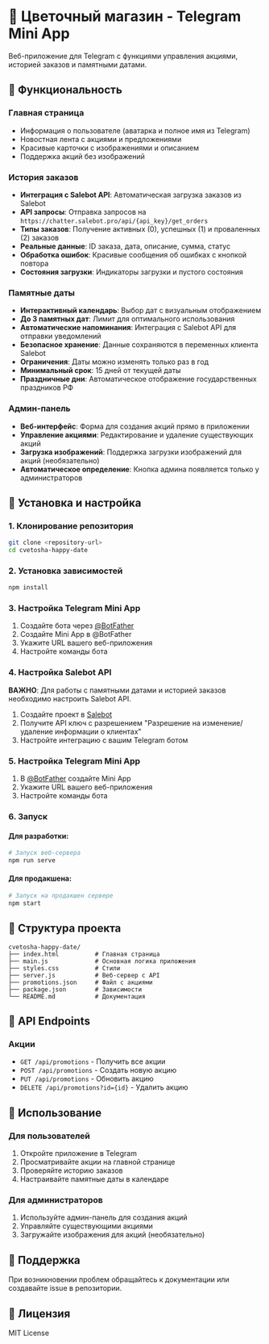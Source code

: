 # 🌸 Цветочный магазин - Telegram Mini App

Веб-приложение для Telegram с функциями управления акциями, историей заказов и памятными датами.

## 📱 Функциональность

### Главная страница
- Информация о пользователе (аватарка и полное имя из Telegram)
- Новостная лента с акциями и предложениями
- Красивые карточки с изображениями и описанием
- Поддержка акций без изображений

### История заказов
- **Интеграция с Salebot API**: Автоматическая загрузка заказов из Salebot
- **API запросы**: Отправка запросов на `https://chatter.salebot.pro/api/{api_key}/get_orders`
- **Типы заказов**: Получение активных (0), успешных (1) и проваленных (2) заказов
- **Реальные данные**: ID заказа, дата, описание, сумма, статус
- **Обработка ошибок**: Красивые сообщения об ошибках с кнопкой повтора
- **Состояния загрузки**: Индикаторы загрузки и пустого состояния

### Памятные даты
- **Интерактивный календарь**: Выбор дат с визуальным отображением
- **До 3 памятных дат**: Лимит для оптимального использования
- **Автоматические напоминания**: Интеграция с Salebot API для отправки уведомлений
- **Безопасное хранение**: Данные сохраняются в переменных клиента Salebot
- **Ограничения**: Даты можно изменять только раз в год
- **Минимальный срок**: 15 дней от текущей даты
- **Праздничные дни**: Автоматическое отображение государственных праздников РФ

### Админ-панель
- **Веб-интерфейс**: Форма для создания акций прямо в приложении
- **Управление акциями**: Редактирование и удаление существующих акций
- **Загрузка изображений**: Поддержка загрузки изображений для акций (необязательно)
- **Автоматическое определение**: Кнопка админа появляется только у администраторов

## 🚀 Установка и настройка

### 1. Клонирование репозитория
```bash
git clone <repository-url>
cd cvetosha-happy-date
```

### 2. Установка зависимостей
```bash
npm install
```

### 3. Настройка Telegram Mini App

1. Создайте бота через [@BotFather](https://t.me/BotFather)
2. Создайте Mini App в @BotFather
3. Укажите URL вашего веб-приложения
4. Настройте команды бота

### 4. Настройка Salebot API

**ВАЖНО**: Для работы с памятными датами и историей заказов необходимо настроить Salebot API.

1. Создайте проект в [Salebot](https://salebot.pro)
2. Получите API ключ с разрешением "Разрешение на изменение/удаление информации о клиентах"
3. Настройте интеграцию с вашим Telegram ботом

### 5. Настройка Telegram Mini App

1. В [@BotFather](https://t.me/BotFather) создайте Mini App
2. Укажите URL вашего веб-приложения
3. Настройте команды бота

### 6. Запуск

#### Для разработки:
```bash
# Запуск веб-сервера
npm run serve
```

#### Для продакшена:
```bash
# Запуск на продакшен сервере
npm start
```

## 📁 Структура проекта

```
cvetosha-happy-date/
├── index.html          # Главная страница
├── main.js             # Основная логика приложения
├── styles.css          # Стили
├── server.js           # Веб-сервер с API
├── promotions.json     # Файл с акциями
├── package.json        # Зависимости
└── README.md           # Документация
```

## 🔧 API Endpoints

### Акции
- `GET /api/promotions` - Получить все акции
- `POST /api/promotions` - Создать новую акцию
- `PUT /api/promotions` - Обновить акцию
- `DELETE /api/promotions?id={id}` - Удалить акцию

## 📝 Использование

### Для пользователей
1. Откройте приложение в Telegram
2. Просматривайте акции на главной странице
3. Проверяйте историю заказов
4. Настраивайте памятные даты в календаре

### Для администраторов
1. Используйте админ-панель для создания акций
2. Управляйте существующими акциями
3. Загружайте изображения для акций (необязательно)

## 🤝 Поддержка

При возникновении проблем обращайтесь к документации или создавайте issue в репозитории.

## 📄 Лицензия

MIT License 